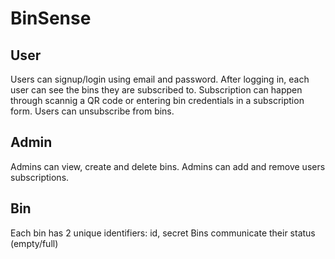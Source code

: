 # BinSense

## User

Users can signup/login using email and password.
After logging in, each user can see the bins they are subscribed to.
Subscription can happen through scannig a QR code or entering bin credentials in a subscription form.
Users can unsubscribe from bins.

## Admin

Admins can view, create and delete bins.
Admins can add and remove users subscriptions.

## Bin

Each bin has 2 unique identifiers: id, secret
Bins communicate their status (empty/full)

